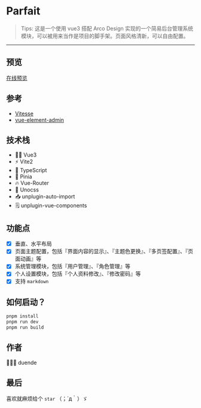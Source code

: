 # Parfait

> Tips: 这是一个使用 vue3 搭配 Arco Design 实现的一个简易后台管理系统模块，可以被用来当作是项目的脚手架。页面风格清新，可以自由配置。

*********

## 预览
[在线预览](https://parfait.netlify.app/)

## 参考
- [Vitesse](https://github.com/antfu/vitesse/)
- [vue-element-admin](https://github.com/PanJiaChen/vue-element-admin/)

## 技术栈
- 🤙🏻 Vue3 <setup>
- ⚡️ Vite2
- 🦾 TypeScript
- 🍍 Pinia
- 🔥 Vue-Router
- 🎨 Unocss
- 📥 unplugin-auto-import
- 🗒 unplugin-vue-components

## 功能点
* [x] 垂直、水平布局
* [x] 页面主题配置，包括『界面内容的显示』、『主题色更换』、『多页签配置』、『页面动画』等
* [x] 系统管理模块，包括『用户管理』、『角色管理』等
* [x] 个人设置模块，包括『个人资料修改』、『修改密码』等
* [x] 支持 `markdown`

## 如何启动？
```TypeScript
pnpm install
pnpm run dev
pnpm run build
```

## 作者
🧑🏻‍💻 duende 

## 最后
喜欢就麻烦给个 `star` （；´д｀）ゞ
